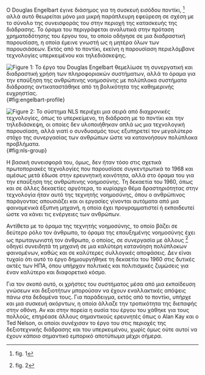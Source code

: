 O Douglas Engelbart έγινε διάσημος για τη συσκευή εισόδου ποντίκι, [^1]
αλλά αυτό θεωρείται μόνο μια μικρή παράπλευρη εφεύρεση σε σχέση με το
σύνολο της συνεισφοράς του στην περιοχή της κατασκευής της διάδρασης. Το
όραμα του περιγράφεται αναλυτικά στην πρόταση χρηματοδότησης του έργου
του, το οποίο οδήγησε σε μια διαδραστική παρουσίαση, η οποία έμεινε
γνωστή ως η μητέρα όλων των παρουσιάσεων. Εκτός από το ποντίκι, εκείνη η
παρουσίαση περιελάμβανε τεχνολογίες υπερκειμένου και τηλεδιάσκεψης.

![Figure 1: Το έργο του Douglas Engelbart θεμελίωσε τη συνεργατική και
διαδραστική χρήση των πληροφοριακών συστήματων, αλλά το όραμα για την
επαύξηση της ανθρώπινης νοημοσύνης με πολύπλοκα συστήματα διάδρασης
αντικαταστάθηκε από τη βολικότητα της καθημερινής
ευχρηστίας.](/images/engelbart-profile.jpg){#fig:engelbart-profile}

![Figure 2: Το σύστημα NLS περιέχει μια σειρά από διαχρονικές
τεχνολογίες, όπως το υπερκείμενο, τη διάδραση με το ποντίκι και την
τηλεδιάσκεψη, οι οποίες δεν υλοποιήθηκαν απλά ως μια τεχνολογική
παρουσίαση, αλλά γιατί ο συνδυασμός τους εξυπηρετεί τον μεγαλύτερο στόχο
της συνεργασίας των ανθρώπων ώστε να κατανοήσουν πολύπλοκα
προβλήματα.](/images/nls-group.jpg){#fig:nls-group}

Η βασική συνεισφορά του, όμως, δεν ήταν τόσο στις σχετικά πρωτοποριακές
τεχνολογίες που παρουσίασε συγκεντρωτικά το 1968 και αμέσως μετά έδωσε
στην ερευνητική κοινότητα, αλλά στο όραμα του για την επαύξηση της
ανθρώπινης νοημοσύνης. Τη δεκαετία του 1960, όπως και σε άλλες δεκαετίες
αργότερα, το κυρίαρχο θέμα δραστηριότητας στην τεχνολογία ήταν αυτό της
τεχνητής νοημοσύνης, όπου ο ανθρώπινος παράγοντας απουσιάζει και οι
εργασίες γίνονται αυτόματα από μια φαινομενικά έξυπνη μηχανή, η οποία
έχει προγραμματιστεί ή εκπαιδευτεί ώστε να κάνει τις ενέργειες των
ανθρώπων.

Αντίθετα με το όραμα της τεχνητής νοημοσύνης, το οποίο βάζει σε δεύτερο
ρόλο τον άνθρωπο, το όραμα της επαυξημένης νοημοσύνης έχει ως
πρωταγωνιστή τον άνθρωπο, ο οποίος, σε συνεργασία με άλλους [^2] οδηγεί
συνειδητά τη μηχανή σε μια καλύτερη κατανόηση πολύπλοκων φαινομένων,
καθώς και σε καλύτερες συλλογικές αποφάσεις. Δεν είναι τυχαίο ότι αυτό
το έργο δημιουργήθηκε τη δεκαετία του 1960 στις δυτικές ακτές των ΗΠΑ,
όπου υπήρχαν πολιτικές και πολιτισμικές ζυμώσεις για έναν καλύτερο και
διαφορετικό κόσμο.

Για τον σκοπό αυτό, οι χρήστες του συστήματος μέσα από μια εκπαίδευση
γνώσεων και δεξιοτήτων μπορούσαν να έχουν εναλλακτικές απόψεις πάνω στα
δεδομένα τους. Για παράδειγμα, εκτός από το ποντίκι, υπήρχε και μια
συσκευή ακόρντων, η οποία άλλαζε την τροπικότητα της διεπαφής στην
οθόνη. Αν και στην πορεία η ουσία του έργου του χάθηκε για τους πολλούς,
επηρέασε άλλους σημαντικούς ερευνητές όπως ο Alan Kay και ο Ted Nelson,
οι οποίοι συνέχισαν το έργο του στις περιοχές της δεξιοτεχνικής
διάδρασης και του υπερκειμένου, χωρίς όμως ούτε αυτοί να έχουν κάποιο
σημαντικό εμπορικό αποτύπωμα μέχρι σήμερα.

[^1]: fig. 1

[^2]: fig. 2
